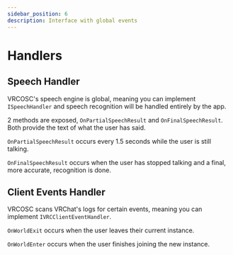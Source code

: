 ```yaml
---
sidebar_position: 6
description: Interface with global events
---
```


# Handlers

## Speech Handler
VRCOSC's speech engine is global, meaning you can implement `ISpeechHandler` and speech recognition will be handled entirely by the app.

2 methods are exposed, `OnPartialSpeechResult` and `OnFinalSpeechResult`. Both provide the text of what the user has said.

`OnPartialSpeechResult` occurs every 1.5 seconds while the user is still talking.

`OnFinalSpeechResult` occurs when the user has stopped talking and a final, more accurate, recognition is done.

## Client Events Handler
VRCOSC scans VRChat's logs for certain events, meaning you can implement `IVRCClientEventHandler`.

`OnWorldExit` occurs when the user leaves their current instance.

`OnWorldEnter` occurs when the user finishes joining the new instance.